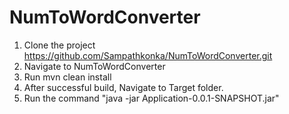 # NumToWordConverter
1) Clone the project https://github.com/Sampathkonka/NumToWordConverter.git
2) Navigate to NumToWordConverter
3) Run mvn clean install
4) After successful build, Navigate to Target folder.
5) Run the command "java -jar Application-0.0.1-SNAPSHOT.jar"
